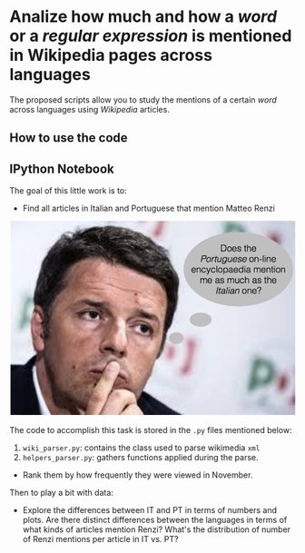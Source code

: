 # Analize how much and how a *word* or a *regular expression* is mentioned in Wikipedia pages across languages

The proposed scripts allow you to study the mentions of a certain *word* across languages using *Wikipedia* articles.

## How to use the code


## IPython Notebook
The goal of this little work is to:

* Find all articles in Italian and Portuguese that mention Matteo Renzi

![](matteo_renzi.png?raw=true)

The code to accomplish this task is stored in the `.py` files mentioned below:

1. `wiki_parser.py`: contains the class used to parse wikimedia `xml`
2. `helpers_parser.py`: gathers functions applied during the parse. 

* Rank them by how frequently they were viewed in November.


Then to play a bit with data:

* Explore the differences between IT and PT in terms of numbers and plots. Are there distinct differences between the languages in terms of what kinds of articles mention Renzi? What's the distribution of number of Renzi mentions per article in IT vs. PT? 